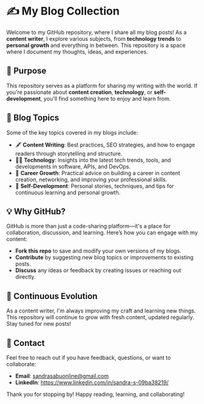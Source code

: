 # ✍️ My Blog Collection

Welcome to my GitHub repository, where I share all my blog posts! As a **content writer**, I explore various subjects, from **technology trends** to **personal growth** and everything in between. 
This repository is a space where I document my thoughts, ideas, and experiences.

## 🌟 Purpose

This repository serves as a platform for sharing my writing with the world. If you're passionate about **content creation**, **technology**, or **self-development**, you'll find something here to enjoy and learn from.

## 📝 Blog Topics

Some of the key topics covered in my blogs include:

- 🖋️ **Content Writing**: Best practices, SEO strategies, and how to engage readers through storytelling and structure.
- 👩‍💻 **Technology**: Insights into the latest tech trends, tools, and developments in software, APIs, and DevOps.
- 💼 **Career Growth**: Practical advice on building a career in content creation, networking, and improving your professional skills.
- 🌱 **Self-Development**: Personal stories, techniques, and tips for continuous learning and personal growth.

## 💡 Why GitHub?

GitHub is more than just a code-sharing platform—it's a place for collaboration, discussion, and learning. Here’s how you can engage with my content:

- **Fork this repo** to save and modify your own versions of my blogs.
- **Contribute** by suggesting new blog topics or improvements to existing posts.
- **Discuss** any ideas or feedback by creating issues or reaching out directly.

## 🚧 Continuous Evolution

As a content writer, I'm always improving my craft and learning new things. This repository will continue to grow with fresh content, updated regularly. Stay tuned for new posts!

## 📩 Contact

Feel free to reach out if you have feedback, questions, or want to collaborate:

- **Email**: sandrasabuonline@gmail.com
- **LinkedIn**: https://www.linkedin.com/in/sandra-s-09ba38219/

Thank you for stopping by! Happy reading, learning, and collaborating!
